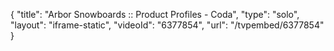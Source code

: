 {
    "title": "Arbor Snowboards :: Product Profiles - Coda",
    "type": "solo",
    "layout": "iframe-static",
    "videoId": "6377854",
    "url": "\/tvpembed\/6377854"
}